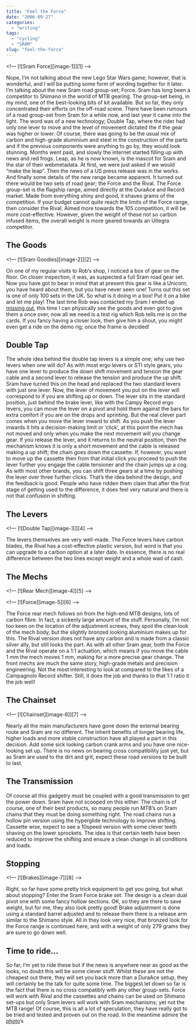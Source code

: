 ```yaml
---
title: "Feel the Force"
date: "2006-09-27"
categories:
  - "writing"
tags:
  - "cycling"
  - "SRAM"
slug: "feel-the-force"
---
```


\<!— [![Sram Force][image-1]][1] —\>

Nope, I’m not talking about the new Lego Star Wars game; however, that is wonderful, and I will be putting some form of wording together for it later. I’m talking about the new Sram road group-set; Force. Sram has long been a competitor to Shimano in the world of MTB gearing. The group-set being, in my mind, one of the best-looking bits of kit available. But so far, they only concentrated their efforts on the off-road scene. There have been rumours of a road group-set from Sram for a while now, and last year it came into the light. The word was of a new technology; Double Tap, where the rider had only one lever to move and the level of movement dictated the if the gear was higher or lower. Of course, there was going to be the usual mix of carbon and high-grade aluminium and steel in the construction of the parts and if the previous components were anything to go by, they would look stunning. Months went past, and slowly the internet started filling up with news and red frogs. Leap, as he is now known, is the mascot for Sram and the star of their webmetadata. At first, we were just asked if we would “make the leap”. Then the news of a US press release was in the works. And finally some details of the new range became apparent. It turned out there would be two sets of road gear; the Force and the Rival. The Force group-set is the flagship range, aimed directly at the DuraAce and Record market. Made from everything shiny and good, it shaves grams of the competition. If your budget cannot quite reach the limits of the Force range, then consider the Rival. Aimed more towards the 105 competition, it will be more cost-effective. However, given the weight of these not so carbon infused items, the overall weight is more geared towards an Ultegra competitor.

## The Goods

\<!— [![Sram Goodies][image-2]][2] —\>

On one of my regular visits to Rob’s shop, I noticed a box of gear on the floor. On closer inspection, it was, as suspected a full Sram road gear set. Now you have got to bear in mind that at present this gear is like a Unicorn, you have heard about them, but you have never seen one! Turns out this set is one of only 100 sets in the UK. So what is it doing in a box! Put it on a bike and let me play! The last time Rob was contacted my Sram I ended up [missing out](https://adamchamberlin.info/2006/05/and-all-i-got-was-this-hat/), this time I can physically see the goods and even got to give them a once over, now all we need is a test rig which Rob tells me is on the cards. If you fancy having a closer look, then give him a shout, you might even get a ride on the demo rig; once the frame is decided!

## Double Tap

The whole idea behind the double tap levers is a simple one; why use two levers when one will do? As with most ergo levers or STI style gears, you have one lever to produce the down shift movement and tension the gear cable and a second lever to release the tension and produce the up shift. Sram have turned this on the head and replaced the two standard levers with just one lever. Now, the lever of movement you put on the lever will correspond to if you are shifting up or down. The lever sits in the standard position, just behind the brake lever, like with the Campy Record ergo levers, you can move the lever on a pivot and hold them against the bars for extra comfort if you are on the drops and sprinting. But the real clever part comes when you move the lever inward to shift. As you push the lever inwards it hits a decision-making limit or ‘click’, at this point the mech has not moved and only when you make the next movement will you change gear. If you release the lever, and it returns to the neutral position, then the mechanism knows it is only a short movement and the cable is released making a up shift; the chain goes down the cassette. If, however, you want to move up the cassette then from that initial click you proceed to push the lever further you engage the cable tensioner and the chain jumps up a cog. As with most other brands, you can shift three gears at a time by pushing the lever over three further clicks. That’s the idea behind the design, and the feedback is good. People who have ridden them claim that after the first stage of getting used to the difference, it does feel very natural and there is not that confusion in shifting.

## The Levers

\<!— [![Double Tap][image-3]][4] —\>

The levers themselves are very well-made. The Force levers have carbon blades, the Rival has a cost-effective plastic version, but word is that you can upgrade to a carbon option at a later date. In essence, there is no real difference between the two lines except weight and a whole wad of cash.

## The Mechs

\<!— [![Rear Mech][image-4]][5] —\>

\<!— [![Force][image-5]][6] —\>

The Force rear mech follows on from the high-end MTB designs; lots of carbon fibre. In fact, a sickenly large amount of the stuff. Personally, I’m not too keen on the location of the adjustment screws, they spoil the clean look of the mech body, but the slightly bronzed looking aluminium makes up for this. The Rival version does not have any carbon and is made from a classic silver ally, but still looks the part. As with all other Sram gear, both the Force and the Rival operate on a 1:1 actuation, which means if you move the cable 1 mm the mech moves 1 mm, making for a more precise gear change. The front mechs are much the same story, high-grade metals and precision engineering. Not the most interesting to look at compared to the likes of a Campagnolo Record shifter. Still, it does the job and thanks to that 1:1 ratio it the job well!

## The Chainset

\<!— [![Chainset][image-6]][7] —\>

Nearly all the main manufacturers have gone down the external bearing route and Sram are no different. The inherit benefits of longer bearing life, higher loads and more stable construction have all played a part in this decision. Add some sick looking carbon crank arms and you have one nice-looking set up. There is no news on bearing cross compatibility just yet, but as Sram are used to the dirt and grit, expect these road versions to be built to last.

## The Transmission

Of course all this gadgetry must be coupled with a good transmission to get the power down. Sram have not scooped on this either. The chain is of course, one of their best products, so many people run MTB’s on Sram chains that they must be doing something right. The road chains run a hollow pin version using the hyperglide technology to improve shifting. Cassette wise, expect to see a 10speed version with some clever teeth shaving on the lower sprockets. The idea is that certain teeth have been reduced to improve the shifting and ensure a clean change in all conditions and loads.

## Stopping

\<!— [![Brakes][image-7]][8] —\>

Right, so far have some pretty trick equipment to get you going, but what about stopping? Enter the Sram Force brake set. The design is a clean dual pivot one with some fancy hollow sections. OK, so they are there to save weight, but for me, they also look pretty good! Brake adjustment is done using a standard barrel adjusted and to release them there is a release arm similar to the Shimano style. All in they look very nice, that bronzed look for the Force range is continued here, and with a weight of only 279 grams they are sure to go down well.

## Time to ride…

So far, I’m yet to ride these but if the news is anywhere near as good as the looks, no doubt this will be some clever stuff. Whilst these are not the cheapest out there, they will set you back more than a DuraAce setup, they will certainly be the talk for quite some time. The biggest let down so far is the fact that there is no cross compatibly with any other group-sets. Force will work with Rival and the cassettes and chains can be used on Shimano set-ups but only Sram levers will work with Sram mechanisms; yet not the MTB range! Of course, this is all a lot of speculation, they have really got to be tried and tested and proven out on the road. In the meantime admire the [photo](https://www.flickr.com/photos/funkylarma/sets/72157594299560843/)’s
